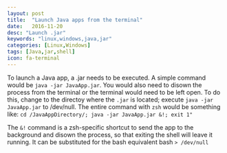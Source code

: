 ```yaml
---
layout: post
title:  "Launch Java apps from the terminal"
date:   2016-11-20
desc: "Launch .jar"
keywords: "linux,windows,java,jar"
categories: [Linux,Windows]
tags: [Java,jar,shell]
icon: fa-terminal
---
```


To launch a Java app, a .jar needs to be executed. A simple command would be
```java -jar JavaApp.jar```. You would also need to disown the
process from the terminal or the terminal would need to be left open. To do
this, change to the directoy where the ```.jar``` is located; execute
```java -jar JavaApp.jar``` to /dev/null. The entire command with ```zsh```
would be something like:
```cd /JavaAppDirectory/; java -jar JavaApp.jar &!; exit 1"```

The ```&!``` command is a zsh-specific shortcut to send the app to the
background and disown the process, so that exiting the shell will leave it
running. It can be substituted for the bash equivalent bash ``` > /dev/null ```
